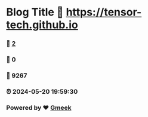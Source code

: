 # Blog Title :link: https://tensor-tech.github.io 
### :page_facing_up: [2](https://tensor-tech.github.io/tag.html) 
### :speech_balloon: 0 
### :hibiscus: 9267 
### :alarm_clock: 2024-05-20 19:59:30 
### Powered by :heart: [Gmeek](https://github.com/Meekdai/Gmeek)
